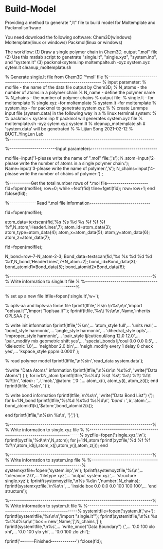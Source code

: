 # Build-Model

Providing a method to generate ",lt" file to build model for Moltemplate and Packmol software

You need download the following software: Chem3D(windows) Moltemplate(linux or windows) Packmol(linux or windows) 

The workflow:
(1) Draw a single polymer chain in Chem3D, output ".mol" file 
(2) Use this matlab script to genetrate "single.lt", "single.xyz", "system.inp", and "system.lt"
(3) packmol<sytem.inp
    moltempalte.sh -xyz system.xyz sytem.lt
    cleanup_moltemplate.sh
    
    
    
% Generate single.lt file from Chem3D '*mol' file 
%--------------------------------------------------------------------------
%  input parameter:
%                molfile - the name of the data file output by Chem3D;
%                N_atoms - the number of atoms in a polymer chain 
%                N_name -  define the polymer name 
%                N_chains - the number of polymer chains
%  output file:
%             single.lt - for moltemplate
%             single.xyz -for moltemplate
%             system.lt  -for moltemplate
%             system.inp - for packmol to genetrate system.xyz 
% 
%  create Lammps input file (system.data) in the following way in a 
%  linux terminal system:
%        
%            packmol < system.inp # packmol will generates system.xyz file
%            moltemplate.sh -xyz sytem.xyz system.lt
%            cleanup_motemplate.sh   # 'system.data' will be genetrated
%
%                                                    Lijian Song 2021-02-12
%                                                     BUCT_YingLan Lab  
%--------------------------------------------------------------------------


%------------------------Input parameters----------------------------------

molfile=input('1-please write the name of ".mol" file:','s');
N_atom=input('2-please write the number of atoms in a single polymer chain:');
Name=input('3-please write the name of polymer:','s');
N_chains=input('4-please write the number of chains of polymer:') ;

%-----------Get the total number rows of *.mol file---------------------
fid=fopen(molfile);
row=0;
while ~feof(fid)
    tline=fgetl(fid);
    row=row+1;
end
 fclose(fid);

%--------------Read *.mol file information-------------------------------

fid=fopen(molfile);

atom_data=textscan(fid,'%s %s %d %s %f %f %f %f',N_atom,'HeaderLines',7);
atom_id=atom_data{3};
atom_type=atom_data{4};
atom_x=atom_data{5};
atom_y=atom_data{6};
atom_z=atom_data{7};


fid=fopen(molfile);

N_bond=row-7-N_atom-2-3;
Bond_data=textscan(fid,'%s %s %d %d %d %d',N_bond,'HeaderLines',7+N_atom+2);
bond_id=Bond_data{3};
bond_atomid1=Bond_data{5};
bond_atomid2=Bond_data{6};

%-------------------------------------------------------------------------%
%                 Write information to single.lt file                     %
%-------------------------------------------------------------------------%

%  set up a new file
ltfile=fopen('single.lt','w+');

%  opls-aa and lopls-aa force file
fprintf(ltfile,'%s\n \n%s\n\n','import "oplsaa.lt"','import "loplsaa.lt"');
fprintf(ltfile,'%s\t %s\n\n',Name,'inherits OPLSAA {');

%  write init information
fprintf(ltfile,'%s\n',...
    'atom_style full',...
    'units real',...
    'bond_style harmonic',...
    'angle_style harmonic',...
    'dihedral_style opls',...
    'improper_style harmonic',...
    'pair_style lj/cut/coul/long 12.0 12.0',...
    'pair_modify mix geometric shift yes',...
    'special_bonds lj/coul 0.0 0.0 0.5',...
    'dielectric      1.0',...
    'neighbor       2.0 bin',...
    'neigh_modify every 1 delay 0 check yes',...
    'kspace_style pppm 0.0001' );

% read polymer model
fprintf(ltfile,'\n%s\n','read_data system.data');

%write "Data Atoms" information
fprintf(ltfile,'\n%s\n\n %s%d', 'write("Data Atoms") {');
for i=1:N_atom
    fprintf(ltfile,'%s%d\t %s\t %s\t %s\t %f\t %f\t %f\t\n', '$atom:',i,'$mol:.','@atom:    ','0   ',...
        atom_x(i), atom_y(i), atom_z(i));
end
fprintf(ltfile,'%s\n', '}');

%  write bond information
fprintf(ltfile,'\n%s\n', 'write("Data Bond List") {');
for k=1:N_bond
    fprintf(ltfile,'%s%d %s%d %s%d\n', '$bond:',k,'$atom:',...
        bond_atomid1(k),'$atom:',bond_atomid2(k));
    
end
fprintf(ltfile,'\n%s\n %s\n', '}','}');


%-------------------------------------------------------------------------%
%                 Write information to single.xyz file                    %
%-------------------------------------------------------------------------%
xyzfile=fopen('single.xyz','w');
fprintf(xyzfile,'%d\n\n',N_atom);
for j=1:N_atom
    fprintf(xyzfile,'%d %f %f %f\n',atom_id(j),atom_x(j),atom_y(j),atom_z(j));
end

%-------------------------------------------------------------------------%
%                 Write information to system.inp file                    %
%-------------------------------------------------------------------------%
systemxyzfile=fopen('system.inp','w');
fprintf(systemxyzfile,'%s\n',...
'tolerance 2.0',...
'filetype xyz',...
'output system.xyz',...
'structure single.xyz');
fprintf(systemxyzfile,'\n%s %d\n ','number',N_chains);
fprintf(systemxyzfile,'\n%s\n ',...
  'inside box 0.0 0.0 0.0 100 100 100',...
'end structure');

%-------------------------------------------------------------------------%
%                 Write information to system.lt file                    %
%-------------------------------------------------------------------------%
systemltfile=fopen('system.lt','w+');
fprintf(systemltfile,'%s\n\n','import "single.lt"');
fprintf(systemltfile,'\n%s %s %s%d%s\n\n','box = new',Name,'[',N_chains,']');
fprintf(systemltfile,'\n%s',...
'write_once("Data Boundary") {',...
   '0.0  100  xlo xhi',...
   '0.0  100  ylo yhi',...
   '0.0  100  zlo zhi');

fprintf('-------Finished-------------')
fclose(fid);











